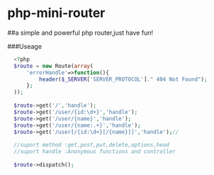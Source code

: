 # php-mini-router
##a simple and powerful php router,just have fun!

###Useage
```php
  <?php
  $route = new Route(array(
      'errorHandle'=>function(){
          header($_SERVER['SERVER_PROTOCOL']." 404 Not Found");
      };
  ));
  
  $route->get('/','handle');
  $route->get('/user/{id:\d+}','handle');
  $route->get('/user/{name}','handle');
  $route->get('/user/{name:.+}','handle');
  $route->get('/user[/{id:\d+}[/{name}]]','handle');//
  
  //suport method :get,post,put,delete,options,head
  //suport handle :Anonymous functions and controller
  
  $route->dispatch();
```
